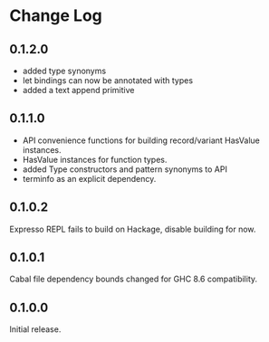 # Change Log

## 0.1.2.0

- added type synonyms
- let bindings can now be annotated with types
- added a text append primitive

## 0.1.1.0

- API convenience functions for building record/variant HasValue instances.
- HasValue instances for function types.
- added Type constructors and pattern synonyms to API
- terminfo as an explicit dependency.

## 0.1.0.2

Expresso REPL fails to build on Hackage, disable building for now.

## 0.1.0.1

Cabal file dependency bounds changed for GHC 8.6 compatibility.

## 0.1.0.0

Initial release.
